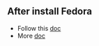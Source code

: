 ## After install Fedora

- Follow this [doc](https://www.hackingthehike.com/fedora39-guide/)
- More [doc](https://www.debugpoint.com/10-things-to-do-fedora-39-after-install/)
